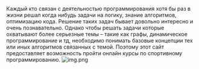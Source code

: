Каждый кто связан с деятельностью программирования хотя бы раз в жизни решал когда нибудь задачи на логику, знание алгоритмов, оптимизацию кода. Решение таких задач бывает довольно интересно и очень познавательно. Однако чтобы решать задачи которые охватывают более серьезные темы – такие как графы, динамическое программирование и тд, необходимо понимать базовые концепции тех или иных алгоритмов связанных с темой. Поэтому этот сайт предоставляет возможность пройти онлайн курсы по спортивному программированию. 
![img.png](img.png)
